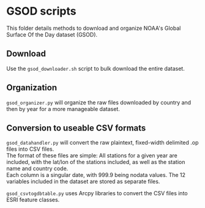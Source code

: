 # GSOD scripts

This folder details methods to download and organize NOAA's Global Surface Of the Day dataset (GSOD).

## Download

Use the `gsod_downloader.sh` script to bulk download the entire dataset.

## Organization

`gsod_organizer.py` will organize the raw files downloaded by country and then by year for a more manageable dataset.

## Conversion to useable CSV formats

`gsod_datahandler.py` will convert the raw plaintext, fixed-width delimited .op files into CSV files.  
The format of these files are simple: All stations for a given year are included, with the lat/lon of the stations included, as well as the station name and country code.  
Each column is a singular date, with 999.9 being nodata values. The 12 variables included in the dataset are stored as separate files.

`gsod_csvtogdbtable.py` uses Arcpy libraries to convert the CSV files into ESRI feature classes.

